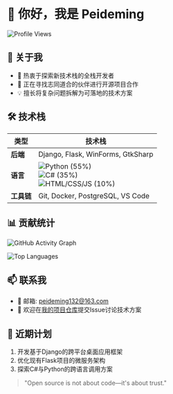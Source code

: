 # 👋 你好，我是 Peideming

![Profile Views](https://komarev.com/ghpvc/?username=peideming&color=brightgreen)

## 💞️ 关于我
- 🌱 热衷于探索新技术栈的全栈开发者
- 🤝 正在寻找志同道合的伙伴进行开源项目合作
- 💡 擅长将复杂问题拆解为可落地的技术方案

## 🛠️ 技术栈
| 类型         | 技术栈                                                                 |
|--------------|-------------------------------------------------------------------------|
| **后端**     | Django, Flask, WinForms, GtkSharp                                       |
| **语言**     | ![Python](https://img.shields.io/badge/-Python-3776AB?logo=python&logoColor=white) (55%)<br>![C#](https://img.shields.io/badge/-C%23-239120?logo=c-sharp&logoColor=white) (35%)<br>![HTML/CSS/JS](https://img.shields.io/badge/-Frontend-F0DB4F?logo=javascript&logoColor=black) (10%) |
| **工具链**   | Git, Docker, PostgreSQL, VS Code                                        |

## 📊 贡献统计
![GitHub Activity Graph](https://github-readme-activity-graph.vercel.app/graph?username=peideming&theme=github-compact)

![Top Languages](https://github-readme-stats.vercel.app/api/top-langs/?username=peideming&show_icons=true&theme=ambient_gradient&layout=compact&hide_border=true)

## 📫 联系我
- 📧 邮箱: [peideming132@163.com](mailto:peideming132@163.com)
- 💬 欢迎在[我的项目仓库](https://github.com/Peideming?tab=repositories)提交Issue讨论技术方案

## 🚀 近期计划
1. 开发基于Django的跨平台桌面应用框架
2. 优化现有Flask项目的微服务架构
3. 探索C#与Python的跨语言调用方案

> "Open source is not about code—it's about trust."
